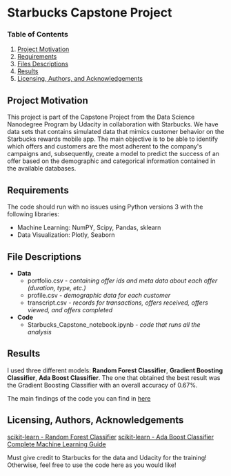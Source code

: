 # Starbucks Capstone Project

### Table of Contents

1. [Project Motivation](#motivation)
2. [Requirements](#requirements)
3. [Files Descriptions](#files)
4. [Results](#results)
5. [Licensing, Authors, and Acknowledgements](#licensing)

## Project Motivation<a name="motivation"></a>

This project is part of the Capstone Project from the Data Science Nanodegree Program by Udacity in collaboration with Starbucks. We have data sets that contains simulated data that mimics customer behavior on the Starbucks rewards mobile app. The main objective is to be able to identify which offers and customers are the most adherent to the company's campaigns and, subsequently, create a model to predict the success of an offer based on the demographic and categorical information contained in the available databases.

## Requirements <a name="requirements"></a>

The code should run with no issues using Python versions 3 with the following libraries: 
  - Machine Learning: NumPY, Scipy, Pandas, sklearn
  - Data Visualization: Plotly, Seaborn

## File Descriptions <a name="files"></a>

- **Data**
  - portfolio.csv - *containing offer ids and meta data about each offer (duration, type, etc.)*
  - profile.csv - *demographic data for each customer*
  - transcript.csv - *records for transactions, offers received, offers viewed, and offers completed*
- **Code**
  - Starbucks_Capstone_notebook.ipynb - *code that runs all the analysis*

## Results <a name="results"></a>

I used three different models: **Random Forest Classifier**, **Gradient Boosting Classifier**, **Ada Boost Classifier**. The one that obtained the best result was the Gradient Boosting Classifier with an overall accuracy of 0.67%.

The main findings of the code you can find in [here](https://matsuch.medium.com/capstone-challenge-an-analysis-of-the-starbucks-app-data-8a58d271eae)

## Licensing, Authors, Acknowledgements<a name="licensing"></a>

[scikit-learn - Random Forest Classifier](https://scikit-learn.org/stable/modules/generated/sklearn.ensemble.RandomForestClassifier.html)
[scikit-learn - Ada Boost Classifier](https://scikit-learn.org/stable/modules/generated/sklearn.ensemble.AdaBoostClassifier.html)
[Complete Machine Learning Guide](https://www.analyticsvidhya.com/blog/2016/02/complete-guide-parameter-tuning-gradient-boosting-gbm-python/)

Must give credit to Starbucks for the data and Udacity for the training! Otherwise, feel free to use the code here as you would like! 
